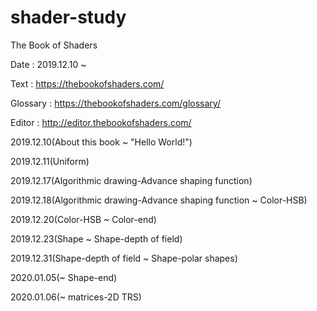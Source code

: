 # shader-study
The Book of Shaders


Date : 2019.12.10 ~

Text : https://thebookofshaders.com/

Glossary : https://thebookofshaders.com/glossary/

Editor : http://editor.thebookofshaders.com/

2019.12.10(About this book ~ "Hello World!")

2019.12.11(Uniform)

2019.12.17(Algorithmic drawing-Advance shaping function)

2019.12.18(Algorithmic drawing-Advance shaping function ~ Color-HSB)

2019.12.20(Color-HSB ~ Color-end)

2019.12.23(Shape ~ Shape-depth of field)

2019.12.31(Shape-depth of field ~ Shape-polar shapes)

2020.01.05(~ Shape-end)

2020.01.06(~ matrices-2D TRS)